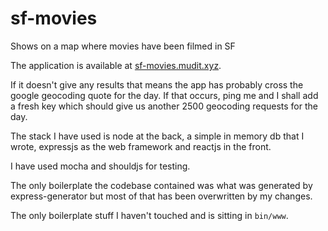 # sf-movies
Shows on a map where movies have been filmed in SF

The application is available at [sf-movies.mudit.xyz](http://sf-movies.mudit.xyz).

If it doesn't give any results that means the app has probably cross the google geocoding quote for the day. If that occurs, ping me and I shall add a fresh key which should give us another 2500 geocoding requests for the day.

The stack I have used is node at the back, a simple in memory db that I wrote, expressjs as the web framework and reactjs in the front.

I have used mocha and shouldjs for testing.

The only boilerplate the codebase contained was what was generated by express-generator but most of that has been overwritten by my changes.

The only boilerplate stuff I haven't touched and is sitting in `bin/www`.
